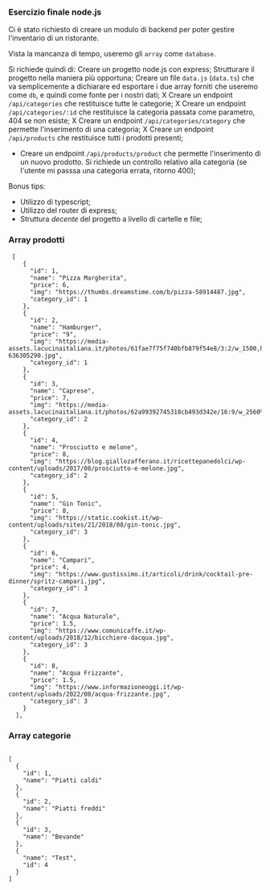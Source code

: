 ### Esercizio finale node.js

Ci è stato richiesto di creare un modulo di backend per poter gestire l'inventario di un ristorante.

Vista la mancanza di tempo, useremo gli `array` come `database`.

Si richiede quindi di:
 Creare un progetto node.js con express;
 Strutturare il progetto nella maniera più opportuna;
 Creare un file `data.js` (`data.ts`) che va semplicemente a dichiarare ed esportare i due array forniti che useremo come `db`, e quindi come fonte per i nostri dati;
X Creare un endpoint `/api/categories` che restituisce tutte le categorie;
X Creare un endpoint `/api/categories/:id` che restituisce la categoria passata come parametro, 404 se non esiste;
X Creare un endpoint `/api/categories/category` che permette l'inserimento di una categoria;
X Creare un endpoint `/api/products` che restituisce tutti i prodotti presenti;
- Creare un endpoint `/api/products/product` che permette l'inserimento di un nuovo prodotto. Si richiede un controllo relativo alla categoria (se l'utente mi passsa una categoria errata, ritorno 400);

Bonus tips:
- Utilizzo di typescript;
- Utilizzo del router di express;
- Struttura *decente* del progetto a livello di cartelle e file;


### Array prodotti

```
 [
    {
      "id": 1,
      "name": "Pizza Margherita",
      "price": 6,
      "img": "https://thumbs.dreamstime.com/b/pizza-58914487.jpg",
      "category_id": 1
    },
    {
      "id": 2,
      "name": "Hamburger",
      "price": "9",
      "img": "https://media-assets.lacucinaitaliana.it/photos/61fae7f75f740bfb879f54e8/3:2/w_1500,h_1000,c_limit/iStock-636305290.jpg",
      "category_id": 1
    },
    {
      "id": 3,
      "name": "Caprese",
      "price": 7,
      "img": "https://media-assets.lacucinaitaliana.it/photos/62a99392745318cb493d342e/16:9/w_2560%2Cc_limit/1371874164",
      "category_id": 2
    },
    {
      "id": 4,
      "name": "Prosciutto e melone",
      "price": 8,
      "img": "https://blog.giallozafferano.it/ricettepanedolci/wp-content/uploads/2017/08/prosciutto-e-melone.jpg",
      "category_id": 2
    },
    {
      "id": 5,
      "name": "Gin Tonic",
      "price": 8,
      "img": "https://static.cookist.it/wp-content/uploads/sites/21/2018/08/gin-tonic.jpg",
      "category_id": 3
    },
    {
      "id": 6,
      "name": "Campari",
      "price": 4,
      "img": "https://www.gustissimo.it/articoli/drink/cocktail-pre-dinner/spritz-campari.jpg",
      "category_id": 3
    },
    {
      "id": 7,
      "name": "Acqua Naturale",
      "price": 1.5,
      "img": "https://www.comunicaffe.it/wp-content/uploads/2018/12/bicchiere-dacqua.jpg",
      "category_id": 3
    },
    {
      "id": 8,
      "name": "Acqua Frizzante",
      "price": 1.5,
      "img": "https://www.informazioneoggi.it/wp-content/uploads/2022/08/acqua-frizzante.jpg",
      "category_id": 3
    }
  ],
  ```

  ### Array categorie


  ```

  [
    {
      "id": 1,
      "name": "Piatti caldi"
    },
    {
      "id": 2,
      "name": "Piatti freddi"
    },
    {
      "id": 3,
      "name": "Bevande"
    },
    {
      "name": "Test",
      "id": 4
    }
  ]
  ```

